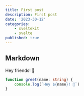 ```yaml
---
title: First post
description: First post
date: '2023-30-12'
categories:
    - sveltekit
    - svelte
published: true
---
```


## Markdown

Hey friends! 👋

```ts
function greet(name: string) {
	console.log(`Hey ${name}! 👋`)
}
```

